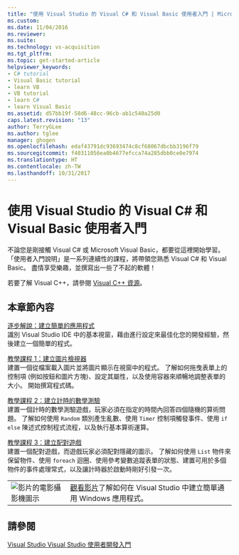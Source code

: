 ```yaml
---
title: "使用 Visual Studio 的 Visual C# 和 Visual Basic 使用者入門 | Microsoft Docs"
ms.custom: 
ms.date: 11/04/2016
ms.reviewer: 
ms.suite: 
ms.technology: vs-acquisition
ms.tgt_pltfrm: 
ms.topic: get-started-article
helpviewer_keywords:
- C# tutorial
- Visual Basic tutorial
- learn VB
- VB tutorial
- learn C#
- learn Visual Basic
ms.assetid: d57bb19f-58d6-48cc-96cb-ab1c540a25d0
caps.latest.revision: "13"
author: TerryGLee
ms.author: tglee
manager: ghogen
ms.openlocfilehash: edaf43791dc93693474c8cf68067dbcbb3196f79
ms.sourcegitcommit: f40311056ea0b4677efcca74a285dbb0ce0e7974
ms.translationtype: HT
ms.contentlocale: zh-TW
ms.lasthandoff: 10/31/2017
---
```

# <a name="getting-started-with-visual-c-and-visual-basic-using-visual-studio"></a>使用 Visual Studio 的 Visual C# 和 Visual Basic 使用者入門
不論您是剛接觸 Visual C# 或 Microsoft Visual Basic，都要從這裡開始學習。 「使用者入門說明」是一系列連續性的課程，將帶領您熟悉 Visual C# 和 Visual Basic。 盡情享受樂趣，並撰寫出一些了不起的軟體！  
  
 若要了解 Visual C++，請參閱 [Visual C++ 資源](http://msdn.microsoft.com/vstudio/hh386302.aspx)。  
  
## <a name="in-this-section"></a>本章節內容  
 [逐步解說：建立簡單的應用程式](../ide/walkthrough-create-a-simple-application-with-visual-csharp-or-visual-basic.md)  
 識別 Visual Studio IDE 中的基本視窗，藉由進行設定來最佳化您的開發經驗，然後建立一個簡單的程式。  
  
 [教學課程 1：建立圖片檢視器](../ide/tutorial-1-create-a-picture-viewer.md)  
 建置一個從檔案載入圖片並將圖片顯示在視窗中的程式。 了解如何拖曳表單上的控制項 (例如按鈕和圖片方塊)、設定其屬性，以及使用容器來順暢地調整表單的大小。 開始撰寫程式碼。  
  
 [教學課程 2：建立計時的數學測驗](../ide/tutorial-2-create-a-timed-math-quiz.md)  
 建置一個計時的數學測驗遊戲，玩家必須在指定的時間內回答四個隨機的算術問題。 了解如何使用 `Random` 類別產生亂數、使用 `Timer` 控制項觸發事件、使用 `if else` 陳述式控制程式流程，以及執行基本算術運算。  
  
 [教學課程 3：建立配對遊戲](../ide/tutorial-3-create-a-matching-game.md)  
 建置一個配對遊戲，而遊戲玩家必須配對隱藏的圖示。 了解如何使用 `List` 物件來保留物件、使用 `foreach` 迴圈、使用參考變數追蹤表單的狀態、建置可用於多個物件的事件處理常式，以及讓計時器於啟動時剛好引發一次。  

|         |         |
|---------|---------|
|  ![影片的電影攝影機圖示](../install/media/video-icon.png "觀看影片")  |    [觀看影片](https://mva.microsoft.com/en-us/training-courses/getting-started-with-visual-studio-2017-17798?l=nl3AuKD6D_9011787171)了解如何在 Visual Studio 中建立簡單通用 Windows 應用程式。  

## <a name="see-also"></a>請參閱
[Visual Studio Visual Studio 使用者開發入門](get-started-developing-with-visual-studio.md)